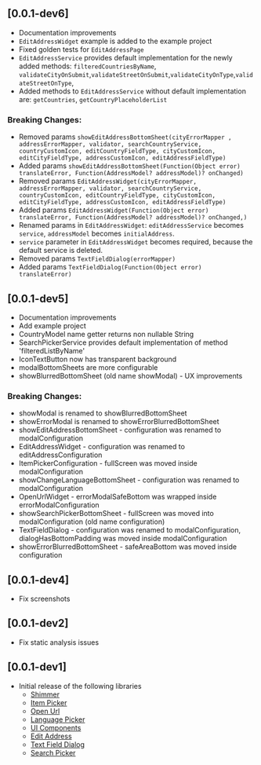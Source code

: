 ## [0.0.1-dev6]

- Documentation improvements
- `EditAddressWidget` example is added to the example project
- Fixed golden tests for `EditAddressPage`
- `EditAddressService` provides default implementation for the newly added methods: `filteredCountriesByName`, `validateCityOnSubmit`,`validateStreetOnSubmit`,`validateCityOnType`,`validateStreetOnType`,
- Added methods to `EditAddressService` without default implementation are: `getCountries`, `getCountryPlaceholderList`
### Breaking Changes:
- Removed params `showEditAddressBottomSheet(cityErrorMapper , addressErrorMapper, validator, searchCountryService, countryCustomIcon, editCountryFieldType, cityCustomIcon, editCityFieldType, addressCustomIcon, editAddressFieldType)`
- Added params `showEditAddressBottomSheet(Function(Object error) translateError, Function(AddressModel? addressModel)? onChanged)`
- Removed params `EditAddressWidget(cityErrorMapper, addressErrorMapper, validator, searchCountryService, countryCustomIcon, editCountryFieldType, cityCustomIcon, editCityFieldType, addressCustomIcon, editAddressFieldType)`
- Added params `EditAddressWidget(Function(Object error) translateError, Function(AddressModel? addressModel)? onChanged,)`
- Renamed params in `EditAddressWidget`: `editAddressService` becomes `service`, `addressModel` becomes `initialAddress`.
- `service` parameter in `EditAddressWidget` becomes required, because the default service is deleted.
- Removed params `TextFieldDialog(errorMapper)`
- Added params `TextFieldDialog(Function(Object error) translateError)`

## [0.0.1-dev5]
- Documentation improvements
- Add example project
- CountryModel name getter returns non nullable String
- SearchPickerService provides default implementation of method 'filteredListByName'
- IconTextButton now has transparent background
- modalBottomSheets are more configurable
- showBlurredBottomSheet (old name showModal) - UX improvements
### Breaking Changes:
- showModal is renamed to showBlurredBottomSheet
- showErrorModal is renamed to showErrorBlurredBottomSheet
- showEditAddressBottomSheet - configuration was renamed to modalConfiguration
- EditAddressWidget - configuration was renamed to editAddressConfiguration
- ItemPickerConfiguration - fullScreen was moved inside modalConfiguration
- showChangeLanguageBottomSheet - configuration was renamed to modalConfiguration
- OpenUrlWidget - errorModalSafeBottom was wrapped inside errorModalConfiguration
- showSearchPickerBottomSheet - fullScreen was moved into modalConfiguration (old name configuration)
- TextFieldDialog - configuration was renamed to modalConfiguration, dialogHasBottomPadding was moved inside modalConfiguration
- showErrorBlurredBottomSheet - safeAreaBottom was moved inside configuration

## [0.0.1-dev4]
- Fix screenshots

## [0.0.1-dev2]
 - Fix static analysis issues

## [0.0.1-dev1]
- Initial release of the following libraries
  -  [Shimmer](https://github.com/Prime-Holding/widget_toolkit/packages/widget_toolkit/tree/master/doc/shimmer.md)
  -  [Item Picker](https://github.com/Prime-Holding/widget_toolkit/packages/widget_toolkit/tree/master/doc/item-picker.md)
  -  [Open Url](https://github.com/Prime-Holding/widget_toolkit/packages/widget_toolkit/tree/master/doc/open-url.md)
  -  [Language Picker](https://github.com/Prime-Holding/widget_toolkit/packages/widget_toolkit/tree/master/doc/language-picker.md)
  -  [UI Components](https://github.com/Prime-Holding/widget_toolkit/packages/widget_toolkit/tree/master/doc/ui-components.md)
  -  [Edit Address](https://github.com/Prime-Holding/widget_toolkit/packages/widget_toolkit/tree/master/doc/edit-address.md)
  -  [Text Field Dialog](https://github.com/Prime-Holding/widget_toolkit/packages/widget_toolkit/tree/master/doc/text-field-dialog.md)
  -  [Search Picker](https://github.com/Prime-Holding/widget_toolkit/packages/widget_toolkit/tree/master/doc/search-picker.md)
